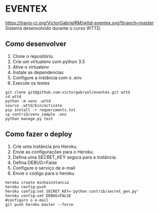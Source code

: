 # EVENTEX

https://travis-ci.org/VictorGabrielRM/wttd-eventex.svg?branch=master
Sistema desenvolvido durante o curso WTTD.

## Como desenvolver

1. Clone o repositório.
2. Crie um virtualenv com python 3.5
3. Ative o virtualenv
4. Instale as dependencias
5. Configure a instância com o .env
6. Execute os testes

```console
git clone git@github.com:victorgabryel/eventex.git wttd
cd wttd
python -m venv .wttd
source .wttd/bin/activate
pip install -r requeriments.txt
cp contrib/venv_sample .env
python manage.py test
```

## Como fazer o deploy

1. Crie uma instância pro Heroku.
2. Envie as configurações para o Heroku.
3. Defina uma SECRET_KEY segura para a instância.
4. Defina DEBUG=False
5. Configure o serviço de e-mail
6. Envie o código para o heroku

```console
heroku create minhainstancia
heroku config:push
heroku config:set SECRET_KEY='python contrib/secret_gen.py'
heroku config:set DEBUG=FALSE
#configuro o e-mail
git push heroku master --force
```